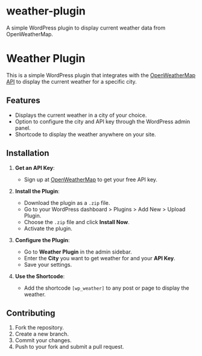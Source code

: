 # weather-plugin
A simple WordPress plugin to display current weather data from OpenWeatherMap.

# Weather Plugin

This is a simple WordPress plugin that integrates with the [OpenWeatherMap API](https://openweathermap.org/) to display the current weather for a specific city.

## Features

- Displays the current weather in a city of your choice.
- Option to configure the city and API key through the WordPress admin panel.
- Shortcode to display the weather anywhere on your site.

## Installation

1. **Get an API Key**: 
   - Sign up at [OpenWeatherMap](https://openweathermap.org/) to get your free API key.

2. **Install the Plugin**:
   - Download the plugin as a `.zip` file.
   - Go to your WordPress dashboard > Plugins > Add New > Upload Plugin.
   - Choose the `.zip` file and click **Install Now**.
   - Activate the plugin.

3. **Configure the Plugin**:
   - Go to **Weather Plugin** in the admin sidebar.
   - Enter the **City** you want to get weather for and your **API Key**.
   - Save your settings.

4. **Use the Shortcode**:
   - Add the shortcode `[wp_weather]` to any post or page to display the weather.

## Contributing

1. Fork the repository.
2. Create a new branch.
3. Commit your changes.
4. Push to your fork and submit a pull request.
